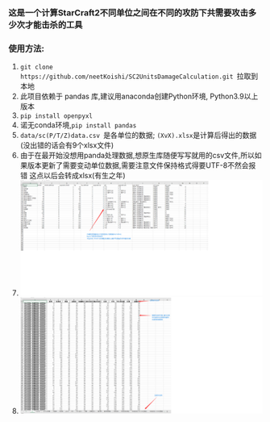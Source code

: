 ### 这是一个计算StarCraft2不同单位之间在不同的攻防下共需要攻击多少次才能击杀的工具

### 使用方法:

1. `git clone https://github.com/neetKoishi/SC2UnitsDamageCalculation.git `拉取到本地
2. 此项目依赖于 pandas 库,建议用anaconda创建Python环境, Python3.9以上版本
3. `pip install openpyxl `
4. 诺无conda环境,`pip install pandas `
5. `data/sc(P/T/Z)data.csv `是各单位的数据; `(XvX).xlsx`是计算后得出的数据(没出错的话会有9个xlsx文件)
6. 由于在最开始没想用panda处理数据,想原生库随便写写就用的csv文件,所以如果版本更新了需要变动单位数据,需要注意文件保持格式得要UTF-8不然会报错
   这点以后会转成xlsx(有生之年)
7. ![单位数据](picture\1.png)
8. ![输出数据](picture\p2.png)
